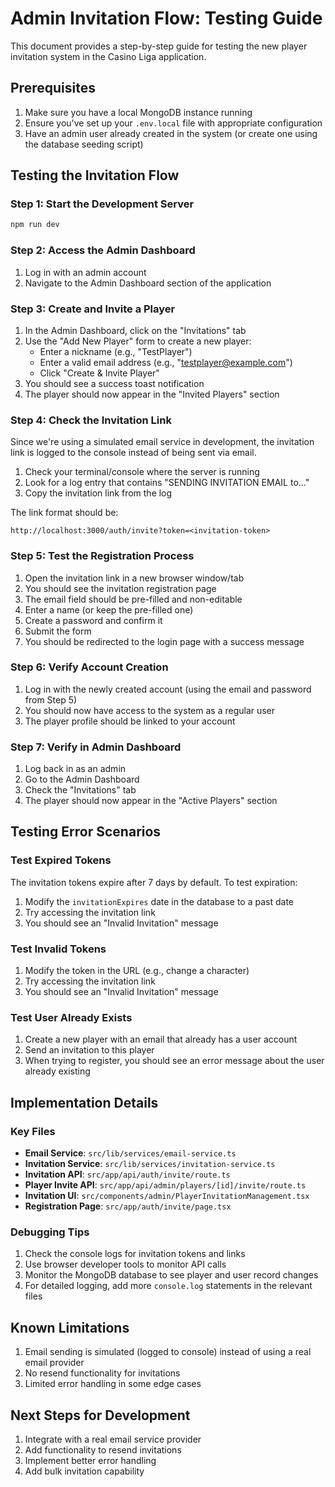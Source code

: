 # Admin Invitation Flow: Testing Guide

This document provides a step-by-step guide for testing the new player invitation system in the Casino Liga application.

## Prerequisites

1. Make sure you have a local MongoDB instance running
2. Ensure you've set up your `.env.local` file with appropriate configuration
3. Have an admin user already created in the system (or create one using the database seeding script)

## Testing the Invitation Flow

### Step 1: Start the Development Server

```bash
npm run dev
```

### Step 2: Access the Admin Dashboard

1. Log in with an admin account
2. Navigate to the Admin Dashboard section of the application

### Step 3: Create and Invite a Player

1. In the Admin Dashboard, click on the "Invitations" tab
2. Use the "Add New Player" form to create a new player:
   - Enter a nickname (e.g., "TestPlayer")
   - Enter a valid email address (e.g., "testplayer@example.com")
   - Click "Create & Invite Player"
3. You should see a success toast notification
4. The player should now appear in the "Invited Players" section

### Step 4: Check the Invitation Link

Since we're using a simulated email service in development, the invitation link is logged to the console instead of being sent via email.

1. Check your terminal/console where the server is running
2. Look for a log entry that contains "SENDING INVITATION EMAIL to..."
3. Copy the invitation link from the log

The link format should be:
```
http://localhost:3000/auth/invite?token=<invitation-token>
```

### Step 5: Test the Registration Process

1. Open the invitation link in a new browser window/tab
2. You should see the invitation registration page
3. The email field should be pre-filled and non-editable
4. Enter a name (or keep the pre-filled one)
5. Create a password and confirm it
6. Submit the form
7. You should be redirected to the login page with a success message

### Step 6: Verify Account Creation

1. Log in with the newly created account (using the email and password from Step 5)
2. You should now have access to the system as a regular user
3. The player profile should be linked to your account

### Step 7: Verify in Admin Dashboard

1. Log back in as an admin
2. Go to the Admin Dashboard
3. Check the "Invitations" tab
4. The player should now appear in the "Active Players" section

## Testing Error Scenarios

### Test Expired Tokens

The invitation tokens expire after 7 days by default. To test expiration:

1. Modify the `invitationExpires` date in the database to a past date
2. Try accessing the invitation link
3. You should see an "Invalid Invitation" message

### Test Invalid Tokens

1. Modify the token in the URL (e.g., change a character)
2. Try accessing the invitation link
3. You should see an "Invalid Invitation" message

### Test User Already Exists

1. Create a new player with an email that already has a user account
2. Send an invitation to this player
3. When trying to register, you should see an error message about the user already existing

## Implementation Details

### Key Files

- **Email Service**: `src/lib/services/email-service.ts`
- **Invitation Service**: `src/lib/services/invitation-service.ts`
- **Invitation API**: `src/app/api/auth/invite/route.ts`
- **Player Invite API**: `src/app/api/admin/players/[id]/invite/route.ts`
- **Invitation UI**: `src/components/admin/PlayerInvitationManagement.tsx`
- **Registration Page**: `src/app/auth/invite/page.tsx`

### Debugging Tips

1. Check the console logs for invitation tokens and links
2. Use browser developer tools to monitor API calls
3. Monitor the MongoDB database to see player and user record changes
4. For detailed logging, add more `console.log` statements in the relevant files

## Known Limitations

1. Email sending is simulated (logged to console) instead of using a real email provider
2. No resend functionality for invitations
3. Limited error handling in some edge cases

## Next Steps for Development

1. Integrate with a real email service provider
2. Add functionality to resend invitations
3. Implement better error handling
4. Add bulk invitation capability
